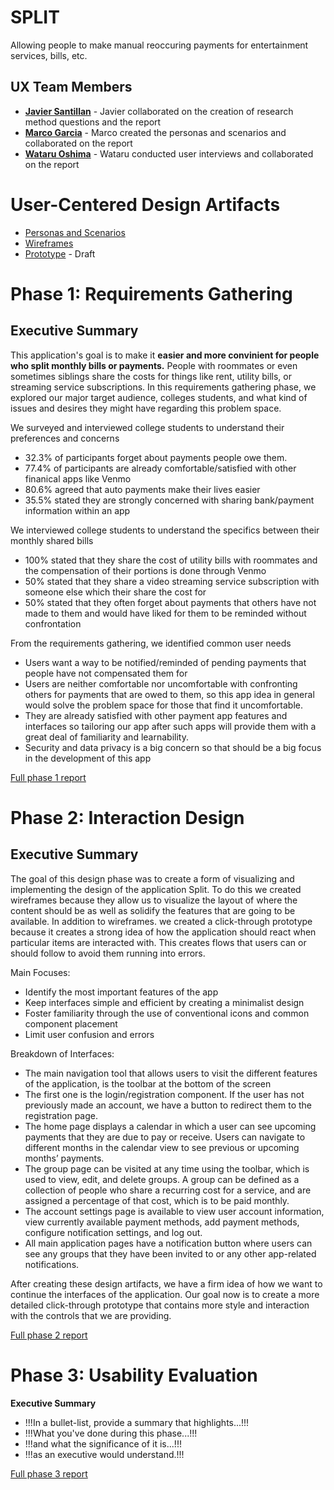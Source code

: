 # SPLIT

Allowing people to make manual reoccuring payments for entertainment services, bills, etc.

## UX Team Members

* **[Javier Santillan](https://usabilityengineering.github.io/ux-portfolio-JavierSatan/)** - Javier collaborated on the creation of research method questions and the report 
* **[Marco Garcia](https://usabilityengineering.github.io/ux-portfolio-marcogarciamuro/)** - Marco created the personas and scenarios and collaborated on the report
* **[Wataru Oshima](https://usabilityengineering.github.io/ux-portfolio-Wataru-Oshima-Tokyo/)** - Wataru conducted user interviews and collaborated on the report

# User-Centered Design Artifacts
 
* [Personas and Scenarios](phase1_gathering/Personas_Scenarios.pdf)
* [Wireframes](phase2_gathering/Wireframes.pdf)
* [Prototype](https://xd.adobe.com/view/39886b66-3848-4346-a143-738afced029a-6cdb/?fullscreen&hints=on) - Draft

# Phase 1: Requirements Gathering

## Executive Summary
This application's goal is to make it **easier and more convinient for people who split monthly bills or payments.** People with roommates or even sometimes siblings share the costs for things like rent, utility bills, or streaming service subscriptions. In this requirements gathering phase, we explored our major target audience, colleges students, and what kind of issues and desires they might have regarding this problem space.

We surveyed and interviewed college students to understand their preferences and concerns

* 32.3% of participants forget about payments people owe them.
* 77.4% of participants are already comfortable/satisfied with other finanical apps like Venmo
* 80.6% agreed that auto payments make their lives easier
* 35.5% stated they are strongly concerned with sharing bank/payment information within an app

We interviewed college students to understand the specifics between their monthly shared bills
* 100% stated that they share the cost of utility bills with roommates and the compensation of their portions is done through Venmo
* 50% stated that they share a video streaming service subscription with someone else which their share the cost for
* 50% stated that they often forget about payments that others have not made to them and would have liked for them to be reminded without confrontation

From the requirements gathering, we identified common user needs
* Users want a way to be notified/reminded of pending payments that people have not compensated them for
* Users are neither comfortable nor uncomfortable with confronting others for payments that are owed to them, so this app idea in general would solve the problem space for those that find it uncomfortable.
* They are already satisfied with other payment app features and interfaces so tailoring our app after such apps will provide them with a great deal of familiarity and learnability.
* Security and data privacy is a big concern so that should be a big focus in the development of this app



[Full phase 1 report](requirements/README.md)

# Phase 2: Interaction Design

## Executive Summary
The goal of this design phase was to create a form of visualizing and implementing the design of the application Split. To do this we created wireframes because they allow us to visualize the layout of where the content should be as well as solidify the features that are going to be available. In addition to wireframes. we created a click-through prototype because it creates a strong idea of how the application should react when particular items are interacted with. This creates flows that users can or should follow to avoid them running into errors. 

Main Focuses:
* Identify the most important features of the app
* Keep interfaces simple and efficient by creating a minimalist design
* Foster familiarity through the use of conventional icons and common component placement
* Limit user confusion and errors

Breakdown of Interfaces:
* The main navigation tool that allows users to visit the different features of the application, is the toolbar at the bottom of the screen
* The first one is the login/registration component. If the user has not previously made an account, we have a button to redirect them to the registration page.
* The home page displays a calendar in which a user can see upcoming payments that they are due to pay or receive. Users can navigate to different months in the calendar view to see previous or upcoming months’ payments.
* The group page can be visited at any time using the toolbar, which is used to view, edit, and delete groups. A group can be defined as a collection of people who share a recurring cost for a service, and are assigned a percentage of that cost, which is to be paid monthly. 
* The account settings page is available to view user account information, view currently available payment methods, add payment methods, configure notification settings, and log out. 
* All main application pages have a notification button where users can see any groups that they have been invited to or any other app-related notifications. 


After creating these design artifacts, we have a firm idea of how we want to continue the interfaces of the application. Our goal now is to create a more detailed click-through prototype that contains more style and interaction with the controls that we are providing. 

[Full phase 2 report](design/)

# Phase 3: Usability Evaluation

**Executive Summary**

* !!!In a bullet-list, provide a summary that highlights...!!!
* !!!What you've done during this phase...!!!
* !!!and what the significance of it is...!!!
* !!!as an executive would understand.!!!

[Full phase 3 report](evaluation/)
